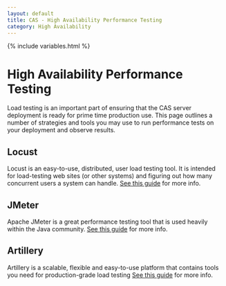 ```yaml
---
layout: default
title: CAS - High Availability Performance Testing
category: High Availability
---
```


{% include variables.html %}

# High Availability Performance Testing

Load testing is an important part of ensuring that the CAS server deployment is ready for prime time production use. This page outlines a number of strategies and tools you may use to run performance tests on your deployment and observe results.

## Locust

Locust is an easy-to-use, distributed, user load testing tool. It is intended for load-testing web sites (or other systems) and figuring out how many concurrent users a system can 
handle. [See this guide](Performance-Testing-Locust.html) for more info.

## JMeter

Apache JMeter is a great performance testing tool that is used heavily within the Java community.
[See this guide](Performance-Testing-JMeter.html) for more info.

## Artillery

Artillery is a scalable, flexible and easy-to-use platform that contains tools you need for production-grade load testing
[See this guide](Performance-Testing-Artillery.html) for more info.
